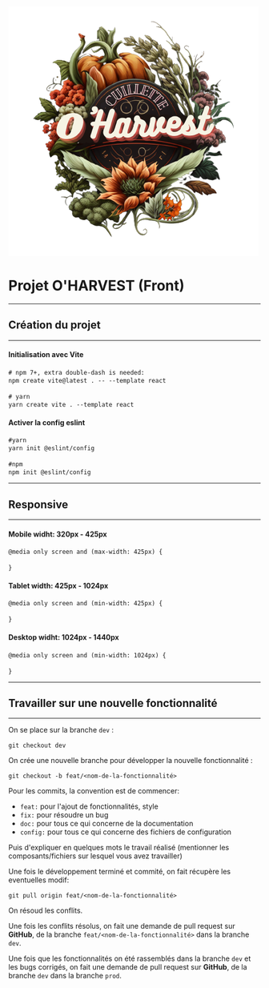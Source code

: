 ![oharvest](./src/assets/logo_oharvest_transparent.png)
# Projet O'HARVEST (Front)
---
## Création du projet 
---
#### Initialisation avec Vite
```
# npm 7+, extra double-dash is needed:
npm create vite@latest . -- --template react

# yarn
yarn create vite . --template react
```

#### Activer la config eslint

```
#yarn
yarn init @eslint/config

#npm
npm init @eslint/config
```
---
## Responsive
---

#### Mobile widht: 320px - 425px

```
@media only screen and (max-width: 425px) {

}
```

#### Tablet width: 425px - 1024px

```
@media only screen and (min-width: 425px) {

}
```

#### Desktop widht: 1024px - 1440px

```
@media only screen and (min-width: 1024px) {

}
```

---
## Travailler sur une nouvelle fonctionnalité
---
On se place sur la branche `dev` :
```
git checkout dev
```

On crée une nouvelle branche pour développer la nouvelle fonctionnalité :
```
git checkout -b feat/<nom-de-la-fonctionnalité>
```

Pour les commits, la convention est de commencer:
- `feat:` pour l'ajout de fonctionnalités, style
- `fix:` pour résoudre un bug
- `doc:` pour tous ce qui concerne de la documentation
- `config:` pour tous ce qui concerne des fichiers de configuration

Puis d'expliquer en quelques mots le travail réalisé (mentionner les composants/fichiers sur lesquel vous avez travailler)

Une fois le développement terminé et commité, on fait récupère les eventuelles modif:
```
git pull origin feat/<nom-de-la-fonctionnalité>
```

On résoud les conflits.

Une fois les conflits résolus, on fait une demande de pull request sur **GitHub**, de la branche `feat/<nom-de-la-fonctionnalité>` dans la branche `dev`.

Une fois que les fonctionnalités on été rassemblés dans la branche `dev` et les bugs corrigés, 
on fait une demande de pull request sur **GitHub**, de la branche `dev` dans la branche `prod`.

